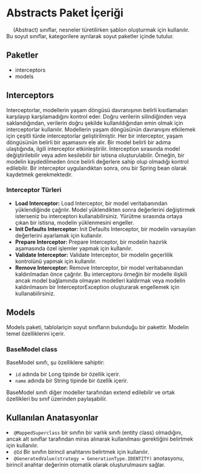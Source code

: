 # Abstracts Paket İçeriği

<p>&emsp; (Abstract) sınıflar, nesneler türetilirken şablon oluşturmak için kullanılır. Bu soyut sınıflar, kategorilere ayrılarak soyut paketler içinde tutulur.</p>

<h2>Paketler</h2>
<ul>
  <li>interceptors</li>
  <li>models</li>
</ul>

<h2>Interceptors</h2>
<p>Interceptorlar, modellerin yaşam döngüsü davranışının belirli kısıtlamaları karşılayıp karşılamadığını kontrol eder. Doğru verilerin silindiğinden veya saklandığından, verilerin doğru şekilde kullanıldığından emin olmak için interceptorlar kullanılır. Modellerin yaşam döngüsünün davranışını etkilemek için çeşitli türde interceptorlar geliştirilmiştir. Her bir interceptor, yaşam döngüsünün belirli bir aşamasını ele alır. Bir model belirli bir adıma ulaştığında, ilgili interceptor etkinleştirilir. İnterception sırasında model değiştirilebilir veya adım kesilebilir bir istisna oluşturulabilir. Örneğin, bir modelin kaydedilmeden önce belirli değerlere sahip olup olmadığı kontrol edilebilir. Bir interceptor uygulandıktan sonra, onu bir Spring bean olarak kaydetmek gerekmektedir.</p>

<h3>Interceptor Türleri</h3>
<ul>
  <li><strong>Load Interceptor:</strong> Load Interceptor, bir model veritabanından yüklendiğinde çağrılır. Model yüklendikten sonra değerlerini değiştirmek isterseniz bu interceptorı kullanabilirsiniz. Yürütme sırasında ortaya çıkan bir istisna, modelin yüklenmesini engeller.</li>
  <li><strong>Init Defaults Interceptor:</strong> Init Defaults Interceptor, bir modelin varsayılan değerlerini ayarlamak için kullanılır.</li>
  <li><strong>Prepare Interceptor:</strong> Prepare Interceptor, bir modelin hazırlık aşamasında özel işlemler yapmak için kullanılır.</li>
  <li><strong>Validate Interceptor:</strong> Validate Interceptor, bir modelin geçerlilik kontrolünü yapmak için kullanılır.</li>
  <li><strong>Remove Interceptor:</strong> Remove Interceptor, bir model veritabanından kaldırılmadan önce çağrılır. Bu interceptoru örneğin bir modelle ilişkili ancak model bağlamında olmayan modelleri kaldırmak veya modelin kaldırılmasını bir InterceptorException oluşturarak engellemek için kullanabilirsiniz.</li>
</ul>

<h2>Models</h2>
<p>Models paketi, tablolariçin soyut sınıfların bulunduğu bir pakettir. Modelin temel özelliklerini içerir.</p>

<h3>BaseModel class</h3>
<p>BaseModel sınıfı, şu özelliklere sahiptir:</p>
<ul>
  <li><code>id</code> adında bir Long tipinde bir özellik içerir.</li>
  <li><code>name</code> adında bir String tipinde bir özellik içerir.</li>
</ul>
<p>BaseModel sınıfı diğer modeller tarafından extend edilebilir ve ortak özellikleri bu sınıf üzerinden paylaşabilir.</p>



<h2>Kullanılan Anatasyonlar</h2>
<li><code>@MappedSuperclass</code> bir sınıfın bir varlık sınıfı (entity class) olmadığını, ancak alt sınıflar tarafından miras alınarak kullanılması gerektiğini belirtmek için kullanılır.</li>
<li><code>@Id</code>  Bir sınıfın birincil anahtarını belirtmek için kullanılır.</li>
<li><code>@GeneratedValue(strategy = GenerationType.IDENTITY)</code> anotasyonu, birincil anahtar değerinin otomatik olarak oluşturulmasını sağlar. </li>



